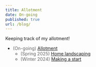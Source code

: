 ```yaml
---
title: Allotment
date: On-going
published: true
url: /blog/
---
```


Keeping track of my allotment!

 - <span style="color: #666">(On-going)</span> [Allotment](/blog/allotment/)
     - <span style="color: #666">(Spring 2025)</span> [Home landscaping](/blog/allotment/spring-25/)
     - <span style="color: #666">(Winter 2024)</span> [Making a start](/blog/allotment/winter-24/)
